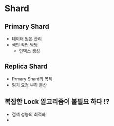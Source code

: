 # Shard



## Primary Shard

* 데이터 원본 관리
* 색인 작업 담당
  * 인덱스 생성

## Replica Shard

* &#x20;Prmary Shard의 복제
* 읽기 요청 부하 분산



## 복잡한  Lock 알고리즘이 불필요 하다 :interrobang:

* 검색 성능의 최적화
*

